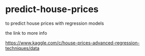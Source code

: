# predict-house-prices
to predict house prices with regression models

the link to more info

https://www.kaggle.com/c/house-prices-advanced-regression-techniques/data
